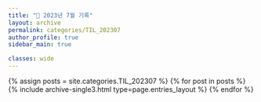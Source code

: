 ```yaml
---
title: "📝 2023년 7월 기록"
layout: archive
permalink: categories/TIL_202307
author_profile: true
sidebar_main: true

classes: wide
---
```



{% assign posts = site.categories.TIL_202307 %}
{% for post in posts %} {% include archive-single3.html type=page.entries_layout %} {% endfor %}
